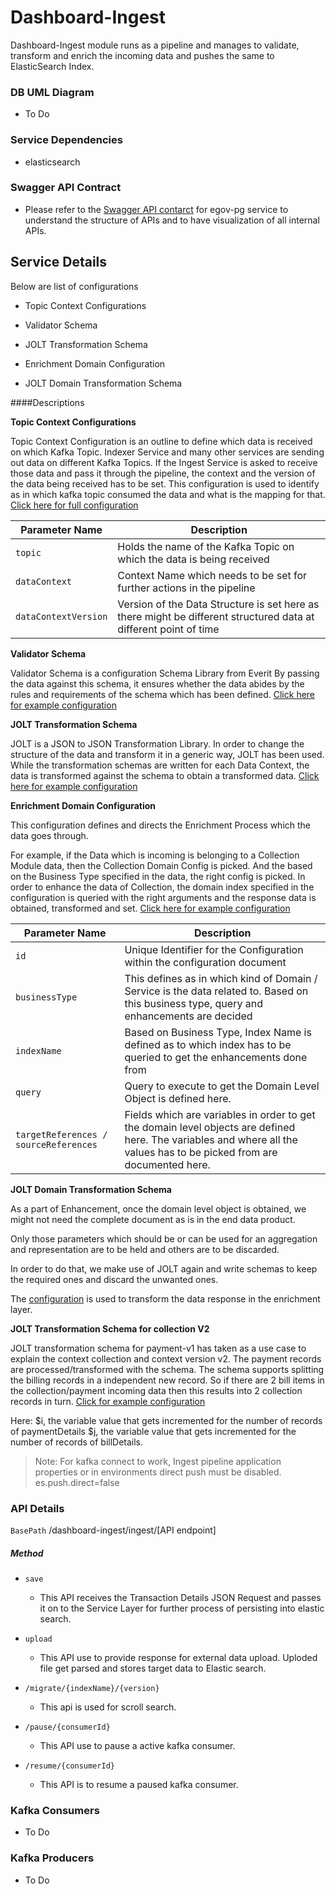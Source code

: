 # Dashboard-Ingest

Dashboard-Ingest module runs as a pipeline and manages to validate, transform and enrich the incoming data and pushes the same to ElasticSearch Index.

### DB UML Diagram

- To Do

### Service Dependencies

- elasticsearch

### Swagger API Contract

- Please refer to the [Swagger API contarct](https://github.com/egovernments/business-services/blob/dss-dashboards/Docs/dss-dashboard/DSS%20Ingest%20YAML%20Spec%201.0.0.yaml) for egov-pg service to understand the structure of APIs and to have visualization of all internal APIs.


## Service Details

Below are list of configurations

- Topic Context Configurations

- Validator Schema

- JOLT Transformation Schema

- Enrichment Domain Configuration 

- JOLT Domain Transformation Schema

####Descriptions

**Topic Context Configurations**

Topic Context Configuration is an outline to define which data is received on which Kafka Topic. 
Indexer Service and many other services are sending out data on different Kafka Topics. If the Ingest Service is asked to receive those data and pass it through the pipeline, the context and the version of the data being received has to be set. This configuration is used to identify as in which kafka topic consumed the data and what is the mapping for that.
[Click here for full configuration](https://github.com/egovernments/configs/blob/master/egov-dss-dashboards/dashboard-ingest/TopicContextConfiguration.json)

| Parameter Name                    | Description                                                                                                       | 
| ----------------------------------| ------------------------------------------------------------------------------------------------------------------|
| `topic`                           | Holds the name of the Kafka Topic on which the data is being received                                             |           
| `dataContext`                     | Context Name which needs to be set for further actions in the pipeline                                            |
| `dataContextVersion`              | Version of the Data Structure is set here as there might be different structured data at different point of time  |

**Validator Schema**

Validator Schema is a configuration Schema Library from Everit
By passing the data against this schema, it ensures whether the data abides by the rules and requirements of the schema which has been defined. [Click here for example configuration](https://github.com/egovernments/configs/blob/master/egov-dss-dashboards/dashboard-ingest/validator_transaction_v1.json) 



**JOLT Transformation Schema**

JOLT is a JSON to JSON Transformation Library. In order to change the structure of the data and transform it in a generic way, JOLT has been used. 
While the transformation schemas are written for each Data Context, the data is transformed against the schema to obtain a transformed data. 
[Click here for example configuration](https://github.com/egovernments/configs/blob/master/egov-dss-dashboards/dashboard-ingest/transform_collection_v1.json)

**Enrichment Domain Configuration** 

This configuration defines and directs the Enrichment Process which the data goes through. 

For example, if the Data which is incoming is belonging to a Collection Module data, then the Collection Domain Config is picked. And the based on the Business Type specified in the data, the right config is picked. 
In order to enhance the data of Collection, the domain index specified in the configuration is queried with the right arguments and the response data is obtained, transformed and set. 
[Click here for example configuration](https://github.com/egovernments/configs/blob/master/egov-dss-dashboards/dashboard-ingest/DomainConfig.json)

| Parameter Name                         | Description                                                                                                                                                             | 
| ---------------------------------------| ------------------------------------------------------------------------------------------------------------------------------------------------------------------------|
| `id`                                   | Unique Identifier for the Configuration within the configuration document                                                                                               |           
| `businessType`                         | This defines as in which kind of Domain / Service is the data related to. Based on this business type, query and enhancements are decided                               |
| `indexName`                            | Based on Business Type, Index Name is defined as to which index has to be queried to get the enhancements done from                                                     |
| `query`                                | Query to execute to get the Domain Level Object is defined here.                                                                                                        |
| `targetReferences / sourceReferences`  | Fields which are variables in order to get the domain level objects are defined here. The variables and where all the values has to be picked from are documented here. |      

**JOLT Domain Transformation Schema**

As a part of Enhancement, once the domain level object is obtained, we might not need the complete document as is in the end data product. 

Only those parameters which should be or can be used for an aggregation and representation are to be held and others are to be discarded. 

In order to do that, we make use of JOLT again and write schemas to keep the required ones and discard the unwanted ones. 

The [configuration](https://github.com/egovernments/configs/blob/master/egov-dss-dashboards/dashboard-ingest/transform_tl_v1.json) is used to transform the data response in the enrichment layer.

**JOLT Transformation Schema for collection V2**

JOLT transformation schema for payment-v1 has taken as a use case to explain the context  collection and context version v2. The payment records are processed/transformed with the schema. The schema supports splitting the billing records in a independent new record. So if there are 2 bill items in the collection/payment incoming data then this results into 2 collection records in turn.
[Click for example configuration](https://github.com/egovernments/configs/blob/master/egov-dss-dashboards/dashboard-ingest/transform_collection_v2.json)

Here: $i, the variable value that gets incremented for the number of records of paymentDetails 
$j, the variable value that gets incremented for the number of records of billDetails.

>Note: For kafka connect to work, Ingest pipeline application properties or in environments direct push must be disabled.
es.push.direct=false

 

### API Details

`BasePath` /dashboard-ingest/ingest/[API endpoint]

##### Method

- `save`
   - This API receives the Transaction Details JSON Request and passes it on to the Service Layer for further process of persisting into elastic search.

- `upload`
   - This API use to provide response for external data upload. Uploded file get parsed and stores target data to Elastic search.

- `/migrate/{indexName}/{version}`
   -  This api is used for scroll search.
   
- `/pause/{consumerId}`
    - This API use to pause a active kafka consumer.
    
- `/resume/{consumerId}`
    - This API is to resume a paused kafka consumer.

### Kafka Consumers
- To Do

### Kafka Producers
- To Do